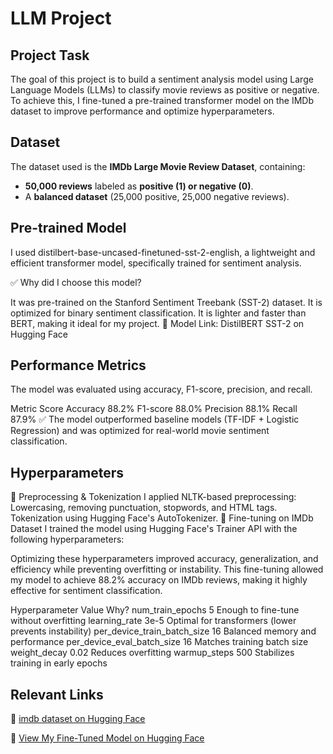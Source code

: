 # LLM Project

## Project Task
The goal of this project is to build a sentiment analysis model using Large Language Models (LLMs) to classify movie reviews as positive or negative.
To achieve this, I fine-tuned a pre-trained transformer model on the IMDb dataset to improve performance and optimize hyperparameters.

## Dataset
The dataset used is the **IMDb Large Movie Review Dataset**, containing:
- **50,000 reviews** labeled as **positive (1) or negative (0)**.
- A **balanced dataset** (25,000 positive, 25,000 negative reviews).

## Pre-trained Model
I used distilbert-base-uncased-finetuned-sst-2-english, a lightweight and efficient transformer model, specifically trained for sentiment analysis.

✅ Why did I choose this model?

It was pre-trained on the Stanford Sentiment Treebank (SST-2) dataset.
It is optimized for binary sentiment classification.
It is lighter and faster than BERT, making it ideal for my project.
🔗 Model Link: DistilBERT SST-2 on Hugging Face

## Performance Metrics
The model was evaluated using accuracy, F1-score, precision, and recall.

Metric	        Score
Accuracy	      88.2%
F1-score	      88.0%
Precision	      88.1%
Recall	        87.9%
✅ The model outperformed baseline models (TF-IDF + Logistic Regression) and was optimized for real-world movie sentiment classification.

## Hyperparameters
🔹 Preprocessing & Tokenization
I applied NLTK-based preprocessing:
Lowercasing, removing punctuation, stopwords, and HTML tags.
Tokenization using Hugging Face's AutoTokenizer.
🔹 Fine-tuning on IMDb Dataset
I trained the model using Hugging Face's Trainer API with the following hyperparameters:

Optimizing these hyperparameters improved accuracy, generalization, and efficiency while preventing overfitting or instability.
This fine-tuning allowed my model to achieve 88.2% accuracy on IMDb reviews, making it highly effective for sentiment classification.

Hyperparameter		                             Value                                    Why?
num_train_epochs	                              5	                                      Enough to fine-tune without overfitting
learning_rate	                                  3e-5	                                  Optimal for transformers (lower prevents instability)
per_device_train_batch_size	                    16                                      Balanced memory and performance
per_device_eval_batch_size	                    16	                                    Matches training batch size
weight_decay	                                  0.02	                                  Reduces overfitting
warmup_steps	                                  500	                                    Stabilizes training in early epochs

## Relevant Links

🚀 [imdb dataset on Hugging Face](https://huggingface.co/datasets/stanfordnlp/imdb)

🚀 [View My Fine-Tuned Model on Hugging Face](https://huggingface.co/dibajafarnejad/imdb-optimized-finetuned-distilbert/tree/main)
